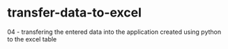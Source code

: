 # transfer-data-to-excel
04 - transfering the entered data into the application created using python to the excel table
